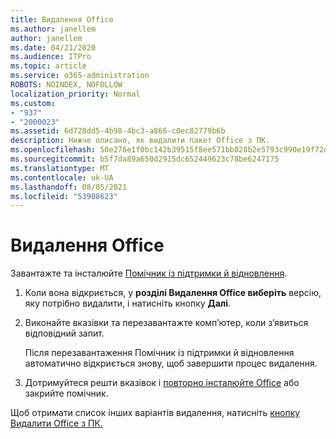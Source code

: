 ```yaml
---
title: Видалення Office
ms.author: janellem
author: janellem
ms.date: 04/21/2020
ms.audience: ITPro
ms.topic: article
ms.service: o365-administration
ROBOTS: NOINDEX, NOFOLLOW
localization_priority: Normal
ms.custom:
- "937"
- "2000023"
ms.assetid: 6d728dd5-4b98-4bc3-a866-c0ec82779b6b
description: Нижче описано, як видалити пакет Office з ПК.
ms.openlocfilehash: 50e276e1f0bc142b39515f8ee571bb028b2e5793c990e19f72da5b88ea81c848
ms.sourcegitcommit: b5f7da89a650d2915dc652449623c78be6247175
ms.translationtype: MT
ms.contentlocale: uk-UA
ms.lasthandoff: 08/05/2021
ms.locfileid: "53908623"
---
```

# <a name="uninstall-office"></a>Видалення Office

Завантажте та інсталюйте [Помічник із підтримки й відновлення](https://aka.ms/SARA-OfficeUninstall-Alchemy).
  
1. Коли вона відкриється, у **розділі Видалення Office виберіть** версію, яку потрібно видалити, і натисніть кнопку **Далі**.

2. Виконайте вказівки та перезавантажте комп’ютер, коли з’явиться відповідний запит.

    Після перезавантаження Помічник із підтримки й відновлення автоматично відкриється знову, щоб завершити процес видалення.

3. Дотримуйтеся решти вказівок і [повторно інсталюйте Office](https://portal.office.com/OLS/MySoftware.aspx) або закрийте помічник.

Щоб отримати список інших варіантів видалення, натисніть [кнопку Видалити Office з ПК.](https://support.office.com/article/9dd49b83-264a-477a-8fcc-2fdf5dbf61d8?wt.mc_id=Alchemy_ClientDIA)
  